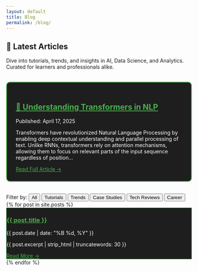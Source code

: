 ```yaml
---
layout: default
title: Blog
permalink: /blog/
---
```


<section id="blog">
  <h1>📰 Latest Articles</h1>
  <p class="blog-intro">
    Dive into tutorials, trends, and insights in AI, Data Science, and Analytics. Curated for learners and professionals alike.
  </p>

  <!-- Featured Article -->
  <!-- Featured Article -->
<div class="featured-post">
  <h2><a href="{{ '/2025/04/17/understanding-transformers.html' | relative_url }}">
    🧠 Understanding Transformers in NLP
  </a></h2>
  <p class="featured-date">Published: April 17, 2025</p>
  <p class="featured-summary">
    Transformers have revolutionized Natural Language Processing by enabling deep contextual understanding and parallel processing of text.
    Unlike RNNs, transformers rely on attention mechanisms, allowing them to focus on relevant parts of the input sequence regardless of position...
  </p>
  <a href="{{ '/2025/04/17/understanding-transformers.html' | relative_url }}" class="read-featured">Read Full Article →</a>
</div>


  <!-- Blog Filters -->
  <div class="blog-filters">
    <span>Filter by:</span>
    <button onclick="filterPosts('all')">All</button>
    <button onclick="filterPosts('tutorial')">Tutorials</button>
    <button onclick="filterPosts('trend')">Trends</button>
    <button onclick="filterPosts('case')">Case Studies</button>
    <button onclick="filterPosts('tech')">Tech Reviews</button>
    <button onclick="filterPosts('career')">Career</button>
  </div>

  <!-- Blog Post List -->
  <div class="blog-posts">
    {% for post in site.posts %}
      <div class="blog-card" data-category="{{ post.category }}">
        <h3><a href="{{ post.url }}">{{ post.title }}</a></h3>
        <p class="blog-date">{{ post.date | date: "%B %d, %Y" }}</p>
        <p class="blog-excerpt">{{ post.excerpt | strip_html | truncatewords: 30 }}</p>
        <a href="{{ post.url }}" class="read-more">Read More →</a>
      </div>
    {% endfor %}
  </div>
</section>

<!-- Scroll to Top Button -->
<button onclick="window.scrollTo({top: 0, behavior: 'smooth'});" class="scroll-top">↑</button>

<style>
  .scroll-top {
    position: fixed;
    bottom: 30px;
    right: 30px;
    padding: 0.6rem 1rem;
    background: #4CAF50;
    color: white;
    border: none;
    border-radius: 50%;
    font-size: 1.2rem;
    cursor: pointer;
    display: none;
  }

  .featured-post {
    background-color: #1e1e1e;
    color: #fff;
    border: 2px solid #4CAF50;
    padding: 1.5rem;
    border-radius: 10px;
    margin: 2rem 0;
  }

  .featured-post a,
  .blog-card a {
    color: #4CAF50;
  }

  .blog-card {
    background-color: #1e1e1e;
    color: #fff;
    border: 1px solid #4CAF50;
  }

  .blog-card:hover {
    background-color: #2a2a2a;
  }
</style>

<script>
  function filterPosts(category) {
    const cards = document.querySelectorAll('.blog-card');
    cards.forEach(card => {
      const cat = card.getAttribute('data-category');
      if (category === 'all' || cat === category) {
        card.style.display = 'block';
      } else {
        card.style.display = 'none';
      }
    });
  }

  // Scroll button visibility
  window.onscroll = function() {
    const btn = document.querySelector('.scroll-top');
    btn.style.display = window.scrollY > 300 ? 'block' : 'none';
  };
</script>